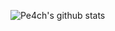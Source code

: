 <!--
Here are some ideas to get you started:

- 🔭 I’m currently working on ...
- 🌱 I’m currently learning ...
- 👯 I’m looking to collaborate on ...
- 🤔 I’m looking for help with ...
- 💬 Ask me about ...
- 📫 How to reach me: ...
- 😄 Pronouns: ...
- ⚡ Fun fact: ...
-->

![Pe4ch's github stats](https://github-readme-stats.vercel.app/api?username=su-pe4ch&show_icons=true&theme=default)

<!--
![Top Langs](https://github-readme-stats.vercel.app/api/top-langs/?username=su-pe4ch&theme=default)
-->

